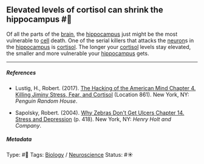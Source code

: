 ## Elevated levels of cortisol can shrink the hippocampus  #🧠

Of all the parts of the [brain](Brain.md), the [hippocampus](Hippocampus.md) just might be the most vulnerable to [cell]() death. One of the serial killers that attacks the [neuron](Neuron.md)s in the [hippocampus](Hippocampus.md) is [cortisol](Cortisol.md). The longer your [cortisol](Cortisol.md) levels stay elevated, the smaller and more vulnerable your [hippocampus](Hippocampus.md) gets. 

---

##### References

* Lustig, H., Robert. (2017). [The Hacking of the American Mind Chapter 4. Killing Jiminy Stress, Fear, and Cortisol](The%20Hacking%20of%20the%20American%20Mind%20Chapter%204.%20Killing%20Jiminy%20Stress,%20Fear,%20and%20Cortisol.md) (Location 861). New York, NY: *Penguin Random House*.

* Sapolsky, Robert. (2004). [Why Zebras Don't Get Ulcers Chapter 14. Stress and Depression](Why%20Zebras%20Don't%20Get%20Ulcers%20Chapter%2014.%20Stress%20and%20Depression.md) (p. 418). New York, NY: *Henry Holt and Company*.

##### Metadata

Type: #🔴 
Tags: [Biology]() / [Neuroscience](Neuroscience.md) 
Status: #☀️ 
